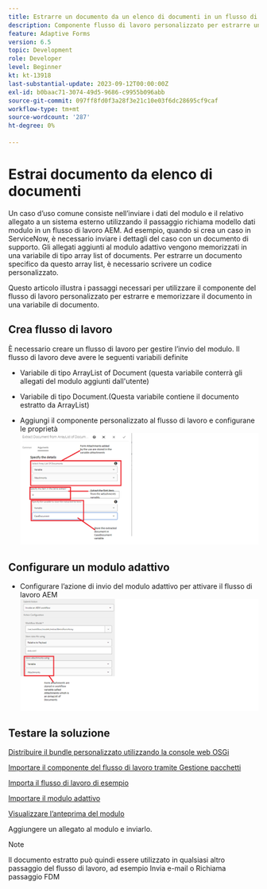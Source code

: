 ```yaml
---
title: Estrarre un documento da un elenco di documenti in un flusso di lavoro AEM
description: Componente flusso di lavoro personalizzato per estrarre un documento specifico da un elenco di documenti
feature: Adaptive Forms
version: 6.5
topic: Development
role: Developer
level: Beginner
kt: kt-13918
last-substantial-update: 2023-09-12T00:00:00Z
exl-id: b0baac71-3074-49d5-9686-c9955b096abb
source-git-commit: 097ff8fd0f3a28f3e21c10e03f6dc28695cf9caf
workflow-type: tm+mt
source-wordcount: '287'
ht-degree: 0%

---
```


# Estrai documento da elenco di documenti

Un caso d’uso comune consiste nell’inviare i dati del modulo e il relativo allegato a un sistema esterno utilizzando il passaggio richiama modello dati modulo in un flusso di lavoro AEM. Ad esempio, quando si crea un caso in ServiceNow, è necessario inviare i dettagli del caso con un documento di supporto. Gli allegati aggiunti al modulo adattivo vengono memorizzati in una variabile di tipo array list of documents. Per estrarre un documento specifico da questo array list, è necessario scrivere un codice personalizzato.

Questo articolo illustra i passaggi necessari per utilizzare il componente del flusso di lavoro personalizzato per estrarre e memorizzare il documento in una variabile di documento.

## Crea flusso di lavoro

È necessario creare un flusso di lavoro per gestire l’invio del modulo. Il flusso di lavoro deve avere le seguenti variabili definite

* Variabile di tipo ArrayList of Document (questa variabile conterrà gli allegati del modulo aggiunti dall&#39;utente)
* Variabile di tipo Document.(Questa variabile contiene il documento estratto da ArrayList)

* Aggiungi il componente personalizzato al flusso di lavoro e configurane le proprietà
  ![extract-item-workflow](assets/extract-document-array-list.png)

## Configurare un modulo adattivo

* Configurare l’azione di invio del modulo adattivo per attivare il flusso di lavoro AEM
  ![submit-action](assets/store-attachments.png)

## Testare la soluzione

[Distribuire il bundle personalizzato utilizzando la console web OSGi](assets/ExtractItemsFromArray.core-1.0.0-SNAPSHOT.jar)

[Importare il componente del flusso di lavoro tramite Gestione pacchetti](assets/Extract-item-from-documents-list.zip)

[Importa il flusso di lavoro di esempio](assets/extract-item-sample-workflow.zip)

[Importare il modulo adattivo](assets/test-attachment-extractions-adaptive-form.zip)

[Visualizzare l’anteprima del modulo](http://localhost:4502/content/dam/formsanddocuments/testattachmentsextractions/jcr:content?wcmmode=disabled)

Aggiungere un allegato al modulo e inviarlo.

>[!NOTE]
>
>Il documento estratto può quindi essere utilizzato in qualsiasi altro passaggio del flusso di lavoro, ad esempio Invia e-mail o Richiama passaggio FDM
